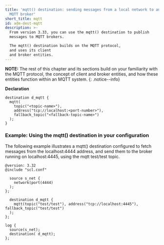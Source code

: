 ```yaml
---
title: 'mqtt() destination: sending messages from a local network to an
  MQTT broker'
short_title: mqtt
id: adm-dest-mqtt
description: >-
  From version 3.33, you can use the mqtt() destination to publish
  messages to MQTT brokers.

  The mqtt() destination builds on the MQTT protocol,
  and uses its client
  and broker entities.
---
```


**NOTE:** The rest of this chapter and its sections build on your
familiarity with the MQTT protocol, the concept of client and broker
entities, and how these entities function within an MQTT system.
{: .notice--info}

**Declaration**

```config
destination d_mqtt { 
  mqtt(
    topic("<topic-name>"), 
    address("tcp://localhost:<port-number>"),   
    fallback_topic("<fallback-topic-name>")
  ); 
}
```

### Example: Using the mqtt() destination in your configuration

The following example illustrates a mqtt() destination configured to
fetch messages from the localhost:4444 address, and send them to the
broker running on localhost:4445, using the mqtt test/test topic.

```config
@version: 3.32
@include "scl.conf"

  source s_net { 
    network(port(4444)
  ); 
};

  destination d_mqtt { 
    mqtt(topic("test/test"), address("tcp://localhost:4445"), fallback_topic("test/test")
  ); 
};
                                
log { 
  source(s_net); 
  destination( d_mqtt); 
};
```
